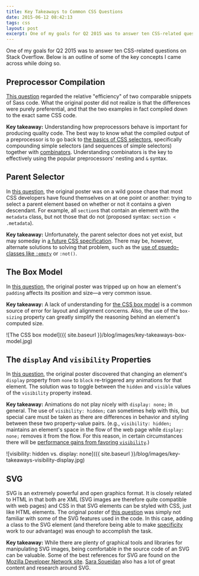 ```yaml
---
title: Key Takeaways to Common CSS Questions
date: 2015-06-12 08:42:13
tags: css
layout: post
excerpt: One of my goals for Q2 2015 was to answer ten CSS-related questions on Stack Overflow. These are some of the key concepts I came across while doing so.
---
```


One of my goals for Q2 2015 was to answer ten CSS-related questions on Stack Overflow. Below is an outline of some of the key concepts I came across while doing so.

## Preprocessor Compilation

[This question](http://stackoverflow.com/questions/29472923/sass-nesting-at-2-levels/29473205) regarded the relative "efficiency" of two comparable snippets of Sass code. What the original poster did not realize is that the differences were purely preferential, and that the two examples in fact compiled down to the exact same CSS code.

**Key takeaway:** Understanding how preprocessors behave is important for producing quality code. The best way to know what the compiled output of a preprocessor is to go back to [the basics of CSS selectors](https://mjswensen.github.io/css-power-ups/introduction-and-selectors/#/3), specifically compounding simple selectors (and sequences of simple selectors) together with [combinators](https://mjswensen.github.io/css-power-ups/introduction-and-selectors/#/7). Understanding combinators is the key to effectively using the popular preprocessors' nesting and `&` syntax.

## Parent Selector

In [this question](http://stackoverflow.com/questions/29528157/nested-div-css-selector/29528204), the original poster was on a wild goose chase that most CSS developers have found themselves on at one point or another: trying to select a parent element based on whether or not it contains a given descendant. For example, all `section`s that contain an element with the `metadata` class, but not those that do not (proposed syntax: `section < .metadata`).

**Key takeaway:** Unfortunately, the parent selector does not yet exist, but may someday in [a future CSS specification](http://www.w3.org/TR/selectors4/). There may be, however, alternate solutions to solving that problem, such as the [use of psuedo-classes like `:empty`](https://mjswensen.com/blog/2015/05/11/practical-use-cases-for-the-empty-pseudo-class/) or `:not()`.

## The Box Model

In [this question](http://stackoverflow.com/questions/29753912/figcaption-not-aligning-correctly-under-image/29753979), the original poster was tripped up on how an element's `padding` affects its position and size—a very common issue.

**Key takeaway:** A lack of understanding for [the CSS box model](https://mjswensen.github.io/css-power-ups/the-box-model-and-positioning/#/) is a common source of error for layout and alignment concerns. Also, the use of the `box-sizing` property can greatly simplify the reasoning behind an element's computed size.

![The CSS box model]({{ site.baseurl }}/blog/images/key-takeaways-box-model.jpg)

## The `display` And `visibility` Properties

In [this question](http://stackoverflow.com/questions/30766049/css3-animations-being-triggered-on-display-change/30766624), the original poster discovered that changing an element's `display` property from `none` to `block` re-triggered any animations for that element. The solution was to toggle between the `hidden` and `visible` values of the `visibility` property instead.

**Key takeaway:** Animations do not play nicely with `display: none;` in general. The use of `visibility: hidden;` can sometimes help with this, but special care must be taken as there are differences in behavior and styling between these two property-value pairs. (e.g., `visibility: hidden;` maintains an element's space in the flow of the web page while `display: none;` removes it from the flow. For this reason, in certain circumstances there will be [performance gains from favoring `visibility`](http://csstriggers.com/#display).)

![visibility: hidden vs. display: none]({{ site.baseurl }}/blog/images/key-takeaways-visibility-display.jpg)

## SVG

SVG is an extremely powerful and open graphics format. It is closely related to HTML in that both are XML (SVG images are therefore quite compatible with web pages) and CSS in that SVG elements can be styled with CSS, just like HTML elements. The original poster of [this question](http://stackoverflow.com/questions/30784486/svg-mutiple-images-with-different-behaviors/30786215) was simply not familiar with some of the SVG features used in the code. In this case, adding a class to the SVG element (and therefore being able to make [specificity](https://mjswensen.github.io/css-power-ups/the-cascade-and-specificity/#/2) work to our advantage) was enough to accomplish the task.

**Key takeaway:** While there are plenty of graphical tools and libraries for manipulating SVG images, being comfortable in the source code of an SVG can be valuable. Some of the best references for SVG are found on the [Mozilla Developer Network site](https://developer.mozilla.org/en-US/docs/Web/SVG). [Sara Soueidan](http://sarasoueidan.com/) also has a lot of great content and research around SVG.
